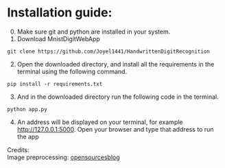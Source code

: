 # Installation guide:
0. Make sure git and python are installed in your system.
1. Download MnistDigitWebApp
```
git clone https://github.com/Joyel1441/HandwrittenDigitRecognition
```
2. Open the downloaded directory, and install all the requirements in the terminal using the following command.
```
pip install -r requirements.txt
```
3. And in the downloaded directory run the following code in the terminal.
```
python app.py
```
4. An address will be displayed on your terminal, for example http://127.0.0.1:5000.
Open your browser and type that address to run the app

Credits:\
Image preprocessing: [opensourcesblog](https://github.com/opensourcesblog/tensorflow-mnist)
